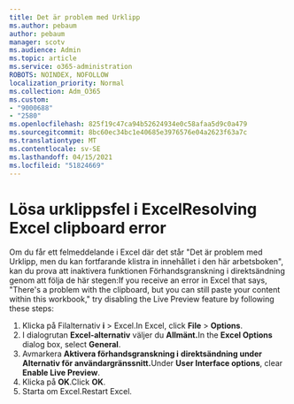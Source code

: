 ```yaml
---
title: Det är problem med Urklipp
ms.author: pebaum
author: pebaum
manager: scotv
ms.audience: Admin
ms.topic: article
ms.service: o365-administration
ROBOTS: NOINDEX, NOFOLLOW
localization_priority: Normal
ms.collection: Adm_O365
ms.custom:
- "9000688"
- "2580"
ms.openlocfilehash: 825f19c47ca94b52624934e0c58afaa5d9c0a479
ms.sourcegitcommit: 8bc60ec34bc1e40685e3976576e04a2623f63a7c
ms.translationtype: MT
ms.contentlocale: sv-SE
ms.lasthandoff: 04/15/2021
ms.locfileid: "51824669"
---
```

# <a name="resolving-excel-clipboard-error"></a><span data-ttu-id="ec1ea-102">Lösa urklippsfel i Excel</span><span class="sxs-lookup"><span data-stu-id="ec1ea-102">Resolving Excel clipboard error</span></span>

<span data-ttu-id="ec1ea-103">Om du får ett felmeddelande i Excel där det står "Det är problem med Urklipp, men du kan fortfarande klistra in innehållet i den här arbetsboken", kan du prova att inaktivera funktionen Förhandsgranskning i direktsändning genom att följa de här stegen:</span><span class="sxs-lookup"><span data-stu-id="ec1ea-103">If you receive an error in Excel that says, "There's a problem with the clipboard, but you can still paste your content within this workbook," try disabling the Live Preview feature by following these steps:</span></span>

1. <span data-ttu-id="ec1ea-104">Klicka på Filalternativ **i**  >  Excel.</span><span class="sxs-lookup"><span data-stu-id="ec1ea-104">In Excel, click **File** > **Options**.</span></span>
3. <span data-ttu-id="ec1ea-105">I dialogrutan **Excel-alternativ** väljer du **Allmänt.**</span><span class="sxs-lookup"><span data-stu-id="ec1ea-105">In the **Excel Options** dialog box, select **General**.</span></span>
4. <span data-ttu-id="ec1ea-106">Avmarkera **Aktivera förhandsgranskning i** **direktsändning under Alternativ för användargränssnitt.**</span><span class="sxs-lookup"><span data-stu-id="ec1ea-106">Under **User Interface options**, clear **Enable Live Preview**.</span></span>
5. <span data-ttu-id="ec1ea-107">Klicka på **OK**.</span><span class="sxs-lookup"><span data-stu-id="ec1ea-107">Click **OK**.</span></span>
6. <span data-ttu-id="ec1ea-108">Starta om Excel.</span><span class="sxs-lookup"><span data-stu-id="ec1ea-108">Restart Excel.</span></span>
